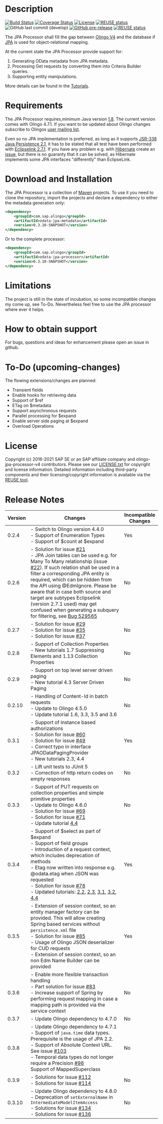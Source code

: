 # Description

[![Build Status](https://travis-ci.org/SAP/olingo-jpa-processor-v4.svg?branch=develop)](https://travis-ci.org/github/SAP/olingo-jpa-processor-v4)
[![Coverage Status](https://coveralls.io/repos/github/SAP/olingo-jpa-processor-v4/badge.svg?branch=develop)](https://coveralls.io/github/SAP/olingo-jpa-processor-v4?branch=develop)
[![License](https://img.shields.io/badge/license-Apache%202.0-blue.svg)](LICENSE.txt)
[![REUSE status](https://api.reuse.software/badge/github.com/SAP/olingo-jpa-processor-v4)](https://api.reuse.software/info/github.com/SAP/olingo-jpa-processor-v4)
![GitHub last commit (develop)](https://img.shields.io/github/last-commit/SAP/OLINGO-JPA-PROCESSOR-V4/develop.svg)
[![GitHub pre-release](https://img.shields.io/github/release-pre/sap/olingo-jpa-processor-v4.svg?color=orange&label=pre-release)](https://github.com/SAP/olingo-jpa-processor-v4/releases/)
[![REUSE status](https://api.reuse.software/badge/github.com/SAP/olingo-jpa-processor-v4)](https://api.reuse.software/info/github.com/SAP/olingo-jpa-processor-v4)

The JPA Processor shall fill the gap between [Olingo V4](https://olingo.apache.org/doc/odata4/index.html) and the database if [JPA](https://en.wikipedia.org/wiki/Java_Persistence_API) is used for object-relational mapping.

At the current state the JPA Processor provide support for:

1. Generating OData metadata from JPA metadata.
2. Processing Get requests by converting them into Criteria Builder queries.
3. Supporting entity manipulations.

More details can be found in the [Tutorials](/jpa-tutorial/Tutorials/Introduction/Introduction.md).

# Requirements

The JPA Processor requires,minimum Java version [1.8](http://www.oracle.com/technetwork/java/javase/downloads/jdk8-downloads-2133151.html). The current version comes with Olingo 4.7.1. If you want to be updated about Olingo changes subscribe to Olingos [user mailing list](user-subscribe@olingo.apache.org).

Even so no JPA implementation is preferred, as long as it supports [JSR-338 Java Persistence 2.1](https://jcp.org/en/jsr/detail?id=317), it has to be stated that all test have been performed with [Eclipselink 2.7.1](http://www.eclipse.org/eclipselink/). If you have any problem e.g. with [Hibernate](http://hibernate.org) create an [issue](https://github.com/SAP/olingo-jpa-processor-v4/issues), but there is no guaranty that it can be solved, as Hibernate implements some JPA interfaces "differently" than EclipseLink.

# Download and Installation

The JPA Processor is a collection of [Maven](https://maven.apache.org) projects. To use it you need to
clone the repository, import the projects and declare a dependency to either the metadata generation only:

```XML
<dependency>
    <groupId>com.sap.olingo</groupId>
    <artifactId>odata-jpa-metadata</artifactId>
    <version>0.3.10-SNAPSHOT</version>
</dependency>
```

Or to the complete processor:

```XML
<dependency>
    <groupId>com.sap.olingo</groupId>
    <artifactId>odata-jpa-processor</artifactId>
    <version>0.3.10-SNAPSHOT</version>
</dependency>
```

# Limitations

The project is still in the state of incubation, so some incompatible changes my come up, see To-Do. Nevertheless feel free to use the JPA processor where ever it helps.

# How to obtain support

For bugs, questions and ideas for enhancement please open an issue in github.

# To-Do (upcoming-changes)

The flowing extensions/changes are planned:

* Transient fields
* Enable hooks for retrieving data
* Support of $ref
* ETag on $metadata
* Support asynchronous requests
* Parallel processing for $expand
* Enable server side paging at $expand
* Overload Operations

# License

Copyright (c) 2016-2021 SAP SE or an SAP affiliate company and olingo-jpa-processor-v4 contributors. Please see our [LICENSE.txt](LICENSE.txt) for copyright and license information.
Detailed information including third-party components and their licensing/copyright information is available via the [REUSE tool](https://api.reuse.software/info/github.com/SAP/olingo-jpa-processor-v4).

# Release Notes

|Version|Changes|Incompatible Changes|
|-- |-- |-- |
|0.2.4|- Switch to Olingo version 4.4.0<br> - Support of Enumeration Types<br>- Support of $count at $expand|Yes|
|0.2.6|- Solution for issue [#21](https://github.com/SAP/olingo-jpa-processor-v4/issues/21)<br> - JPA Join tables can be used e.g. for Many To Many relationship (issue [#22](https://github.com/SAP/olingo-jpa-processor-v4/issues/22)). If such relation shall be used in a filter a corresponding JPA entity is required, which can be hidden from the API using @EdmIgnore. Please be aware that in case both source and target are subtypes Eclipselink (version 2.7.1 used) may get confused when generating a subquery for filtering, see [Bug 529565](https://bugs.eclipse.org/bugs/show_bug.cgi?id=529565) | No|
|0.2.7|- Solution for issue [#29](https://github.com/SAP/olingo-jpa-processor-v4/issues/29)<br> - Solution for issue [#35](https://github.com/SAP/olingo-jpa-processor-v4/issues/35)<br> - Solution for issue [#37](https://github.com/SAP/olingo-jpa-processor-v4/issues/37)<br>|No|
|0.2.8|- Support of Collection Properties<br> - New tutorials 1.7 Suppressing Elements and 1.13 Collection Properties |No|
|0.2.9|- Support on top level server driven paging<br> - New tutorial 4.3 Server Driven Paging |No|  
|0.2.10|- Handling of Content-Id in batch requests<br> - Update to Olingo 4.5.0<br> - Update tutorial 1.6, 3.3, 3.5 and 3.6  |No|  
|0.3.1|- Support of instance based authorizations<br> - Solution for issue [#60](https://github.com/SAP/olingo-jpa-processor-v4/issues/60)<br> - Solution for issue [#49](https://github.com/SAP/olingo-jpa-processor-v4/issues/49)<br> - Correct typo in interface JPAODataPagingProvider <br> - New tutorials 2.3, 4.4  |Yes|
|0.3.2|- Lift unit tests to JUnit 5<br> - Correction of http return codes on empty responses |No|
|0.3.3|- Support of PUT requests on collection properties and simple primitive properties<br> - Update to Olingo 4.6.0 <br> - Solution for issue [#69](https://github.com/SAP/olingo-jpa-processor-v4/issues/69) <br> - Solution for issue [#71](https://github.com/SAP/olingo-jpa-processor-v4/issues/71)<br>- Update tutorial [4.4](jpa-tutorial/Tutorials/SpecialTopics/4-4-InstanceBasedAuthorizations.md)|No
|0.3.4|- Support of $select as part of $expand<br> - Support of field groups<br> - Introduction of a request context, which includes deprecation of methods <br> - Etag now written into response e.g. @odata.etag when JSON was requested<br> - Solution for issue [#78](https://github.com/SAP/olingo-jpa-processor-v4/issues/78) <br> - Updated tutorials: [2.2](jpa-tutorial/Tutorials/RetrieveData/2-2-RetrievingData.md), [2.3](jpa-tutorial/Tutorials/RetrieveData/2-3-UsingFunctions.md), [3.1](jpa-tutorial/Tutorials/ChangeData/3-1-Preparation.md), [3.2](jpa-tutorial/Tutorials/ChangeData/3-2-CreatingEntities.md),  [4.4](jpa-tutorial/Tutorials/SpecialTopics/4-4-InstanceBasedAuthorizations.md)  |Yes|
|0.3.5|- Extension of session context, so an entity manager factory can be provided. This will allow creating Spring based services without `persistence.xml` file <br> - Solution for issue [#85](https://github.com/SAP/olingo-jpa-processor-v4/issues/85)<br> - Usage of Olingo JSON deserializer for CUD requests<br> - Extension of session context, so an non Edm Name Builder can be provided|Yes|
|0.3.6|- Enable more flexible transaction handling<br> - Part solution for issue [#83](https://github.com/SAP/olingo-jpa-processor-v4/issues/83)<br> - Increase support of Spring by performing request mapping in case a mapping path is provided via the service context|No|
|0.3.7| - Update Olingo dependency to 4.7.0|No|
|0.3.8| - Update Olingo dependency to 4.7.1<br> - Support of  `java.time` data types. Prerequisite is the usage of JPA 2.2. <br> - Support of Absolute Context URL. See issue [#103](https://github.com/SAP/olingo-jpa-processor-v4/issues/103)<br> - Temporal data types do not longer require a Precision [#98](https://github.com/SAP/olingo-jpa-processor-v4/issues/98)<br>Support of MappedSuperclass|No|
|0.3.9| - Solutions for issue [#112](https://github.com/SAP/olingo-jpa-processor-v4/issues/112) <br> - Solutions for issue [#114](https://github.com/SAP/olingo-jpa-processor-v4/issues/114)|No|
|0.3.10| - Update Olingo dependency to 4.8.0<br> - Deprecation of ```setExternalName``` in ```IntermediateModelItemAccess```<br>- Solutions for issue [#134](https://github.com/SAP/olingo-jpa-processor-v4/issues/136)<br>- Solutions for issue [#136](https://github.com/SAP/olingo-jpa-processor-v4/issues/136) |No|
